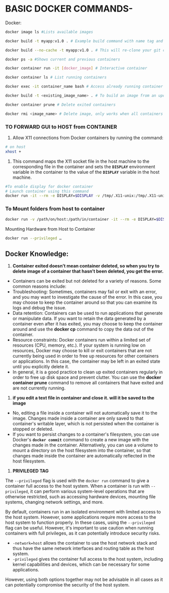 
# BASIC DOCKER COMMANDS-

Docker:

```bash
docker image ls #Lists available images 
```

```bash
docker build -t myapp:v1.0 . # Example build command with name tag and version
```

```bash
docker build --no-cache -t myapp:v1.0 . # This will re-clone your git code bases if your rebuilding the docker file.
```

```bash
docker ps -a #Shows current and previous containers
```

```bash
docker container run -it [docker_image] # Interactive container
```

```bash
docker container ls # List running containers
```

```bash
docker exec -it container_name bash # Access already running container interactively
```

```bash
docker build -t <existing_image_name> . # To build an image from an updated dockerfile
```

```bash
docker container prune # Delete exited containers
```

```bash
docker rmi <image_name> # Delete image, only works when all containers of this image are deleted
```

### TO FORWARD GUI to HOST from CONTAINER

1. Allow X11 connections from Docker containers by running the command:

```bash
# on host
xhost + 
```

1. This command maps the X11 socket file in the host machine to the corresponding file in the container and sets the **`DISPLAY`** environment variable in the container to the value of the **`DISPLAY`** variable in the host machine.

```bash
#To enable display for docker container
# Launch container using this command
docker run -it --rm -e DISPLAY=$DISPLAY -v /tmp/.X11-unix:/tmp/.X11-unix <image_name> 

```

### To Mount folders from host to container

```bash
docker run -v /path/on/host:/path/in/container -it --rm -e DISPLAY=$DISPLAY -v /tmp/.X11-unix:/tmp/.X11-unix <image-name> 
```

Mounting Hardware from Host to Container

```bash
docker run --privileged …
```

## Docker Knowledge:

1. **Container exited doesn’t mean container deleted, so when you try to delete image of a container that hasn’t been deleted, you get the error.** 
- Containers can be exited but not deleted for a variety of reasons. Some common reasons include:
- Troubleshooting: Sometimes, containers may fail or exit with an error, and you may want to investigate the cause of the error. In this case, you may choose to keep the container around so that you can examine its logs and debug the issue.
- Data retention: Containers can be used to run applications that generate or manipulate data. If you want to retain the data generated by a container even after it has exited, you may choose to keep the container around and use the **docker cp** command to copy the data out of the container.
- Resource constraints: Docker containers run within a limited set of resources (CPU, memory, etc.). If your system is running low on resources, Docker may choose to kill or exit containers that are not currently being used in order to free up resources for other containers or applications. In this case, the container may be left in an exited state until you explicitly delete it.
- In general, it is a good practice to clean up exited containers regularly in order to free up disk space and prevent clutter. You can use the **docker container prune** command to remove all containers that have exited and are not currently running.
1. **if you edit a text file in container and close it. will it be saved to the image**
- No, editing a file inside a container will not automatically save it to the image. Changes made inside a container are only saved to that container's writable layer, which is not persisted when the container is stopped or deleted.
- If you want to persist changes to a container's filesystem, you can use Docker's **`docker commit`** command to create a new image with the changes made in the container. Alternatively, you can use a volume to mount a directory on the host filesystem into the container, so that changes made inside the container are automatically reflected in the host filesystem.
1. **PRIVILEGED TAG**

The `--privileged` flag is used with the `docker run` command to give a container full access to the host system. When a container is run with `--privileged`, it can perform various system-level operations that are otherwise restricted, such as accessing hardware devices, mounting file systems, changing network settings, and more.

By default, containers run in an isolated environment with limited access to the host system. However, some applications require more access to the host system to function properly. In these cases, using the `--privileged` flag can be useful. However, it's important to use caution when running containers with full privileges, as it can potentially introduce security risks.

- `-network=host` allows the container to use the host network stack and thus have the same network interfaces and routing table as the host system.
- `-privileged` gives the container full access to the host system, including kernel capabilities and devices, which can be necessary for some applications.

However, using both options together may not be advisable in all cases as it can potentially compromise the security of the host system.
